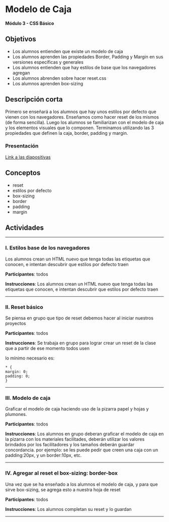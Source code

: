 # Modelo de Caja

**Módulo 3 - CSS Básico**

## Objetivos

- Los alumnos entienden que existe un modelo de caja
- Los alumnos aprenden las propiedades Border, Padding y Margin en sus versiones específicas y generales
- Los alumnos entienden que hay estilos de base que los navegadores agregan
- Los alumnos abrenden sobre hacer reset.css
- Los alumnos aprenden box-sizing

## Descripción corta

Primero se enseñará a los alumnos que hay unos estilos por defecto que vienen con los navegadores.
Enseñamos como hacer reset de los mismos (de forma sencilla).
Luego los alumnos se familiarizan con el modelo de caja y los elementos visuales que lo componen. 
Terminamos utilizando las 3 propiedades que definen la caja, border, padding y margin.

### Presentación

[Link a las diapositivas](https://docs.google.com/presentation/d/19J-B6VWbIBX7XRljIltm1RfKwBP3U8voQXhjTGhzucc/edit#slide=id.g472734ca5e_0_38)

## Conceptos

- reset
- estilos por defecto
- box-sizing
- border
- padding 
- margin

## Actividades

---

### I. Estilos base de los navegadores

Los alumnos crean un HTML nuevo que tenga todas las etiquetas que conocen, e intentan descubrir que estilos por defecto traen

**Participantes**: todos

**Instrucciones**: Los alumnos crean un HTML nuevo que tenga todas las etiquetas que conocen, e intentan descubrir que estilos por defecto traen


---

### II. Reset básico

Se piensa en grupo que tipo de reset debemos hacer al iniciar nuestros proyectos

**Participantes**: todos

**Instrucciones**: Se trabaja en grupo para lograr crear un reset de la clase que a partir de ese momento todos usen

lo mínimo necesario es:

```
* {
margin: 0;
padding: 0;
}

```
--------

### III. Modelo de caja 

Graficar el modelo de caja haciendo uso de la pizarra papel y hojas y plumones.

**Participantes**: todos

**Instrucciones**: 
Los alumnos en grupo deberan graficar el modelo de caja en la pizarra con los materiales facilitades, deberán utilizar los valores brindados por los facilitadores y los tamaños deberán guardar concordancia.
por ejemplo:
se les puede pedir que creen una caja con un padding:20px, y un border:10px, etc.


---


### IV. Agregar al reset el box-sizing: border-box

Una vez que se ha enseñado a los alumnos el modelo de caja, y para que sirve box-sizing, se agrega esto a nuestra hoja de reset

**Participantes**: todos

**Instrucciones**: Los alumnos completan su reset y lo guardan


---
